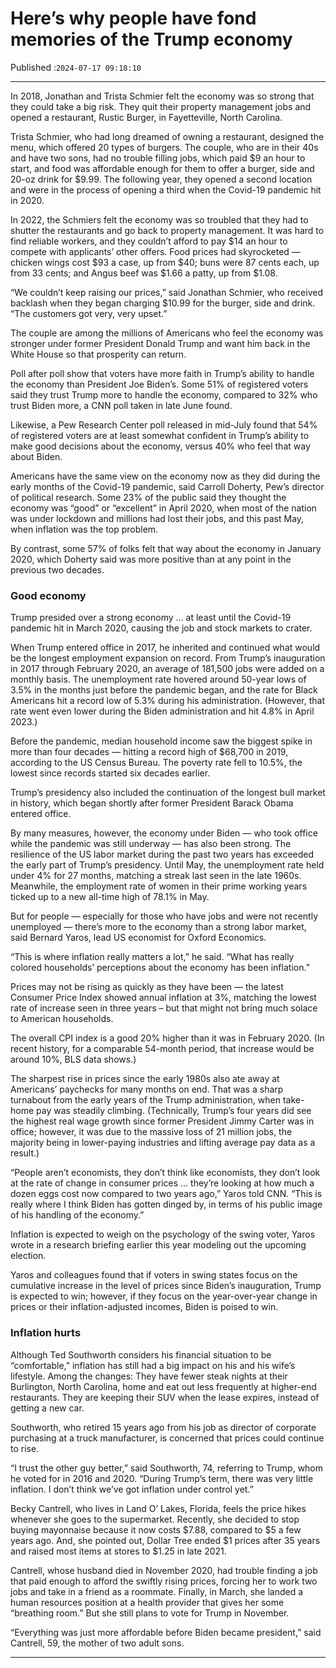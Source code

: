 # Here’s why people have fond memories of the Trump economy

Published :`2024-07-17 09:18:10`

---

In 2018, Jonathan and Trista Schmier felt the economy was so strong that they could take a big risk. They quit their property management jobs and opened a restaurant, Rustic Burger, in Fayetteville, North Carolina.

Trista Schmier, who had long dreamed of owning a restaurant, designed the menu, which offered 20 types of burgers. The couple, who are in their 40s and have two sons, had no trouble filling jobs, which paid $9 an hour to start, and food was affordable enough for them to offer a burger, side and 20-oz drink for $9.99. The following year, they opened a second location and were in the process of opening a third when the Covid-19 pandemic hit in 2020.

In 2022, the Schmiers felt the economy was so troubled that they had to shutter the restaurants and go back to property management. It was hard to find reliable workers, and they couldn’t afford to pay $14 an hour to compete with applicants’ other offers. Food prices had skyrocketed — chicken wings cost $93 a case, up from $40; buns were 87 cents each, up from 33 cents; and Angus beef was $1.66 a patty, up from $1.08.

“We couldn’t keep raising our prices,” said Jonathan Schmier, who received backlash when they began charging $10.99 for the burger, side and drink. “The customers got very, very upset.”

The couple are among the millions of Americans who feel the economy was stronger under former President Donald Trump and want him back in the White House so that prosperity can return.

Poll after poll show that voters have more faith in Trump’s ability to handle the economy than President Joe Biden’s. Some 51% of registered voters said they trust Trump more to handle the economy, compared to 32% who trust Biden more, a CNN poll taken in late June found.

Likewise, a Pew Research Center poll released in mid-July found that 54% of registered voters are at least somewhat confident in Trump’s ability to make good decisions about the economy, versus 40% who feel that way about Biden.

Americans have the same view on the economy now as they did during the early months of the Covid-19 pandemic, said Carroll Doherty, Pew’s director of political research. Some 23% of the public said they thought the economy was “good” or “excellent” in April 2020, when most of the nation was under lockdown and millions had lost their jobs, and this past May, when inflation was the top problem.

By contrast, some 57% of folks felt that way about the economy in January 2020, which Doherty said was more positive than at any point in the previous two decades.

### Good economy

Trump presided over a strong economy … at least until the Covid-19 pandemic hit in March 2020, causing the job and stock markets to crater.

When Trump entered office in 2017, he inherited and continued what would be the longest employment expansion on record. From Trump’s inauguration in 2017 through February 2020, an average of 181,500 jobs were added on a monthly basis. The unemployment rate hovered around 50-year lows of 3.5% in the months just before the pandemic began, and the rate for Black Americans hit a record low of 5.3% during his administration. (However, that rate went even lower during the Biden administration and hit 4.8% in April 2023.)

Before the pandemic, median household income saw the biggest spike in more than four decades — hitting a record high of $68,700 in 2019, according to the US Census Bureau. The poverty rate fell to 10.5%, the lowest since records started six decades earlier.

Trump’s presidency also included the continuation of the longest bull market in history, which began shortly after former President Barack Obama entered office.

By many measures, however, the economy under Biden — who took office while the pandemic was still underway — has also been strong. The resilience of the US labor market during the past two years has exceeded the early part of Trump’s presidency. Until May, the unemployment rate held under 4% for 27 months, matching a streak last seen in the late 1960s. Meanwhile, the employment rate of women in their prime working years ticked up to a new all-time high of 78.1% in May.

But for people — especially for those who have jobs and were not recently unemployed — there’s more to the economy than a strong labor market, said Bernard Yaros, lead US economist for Oxford Economics.

“This is where inflation really matters a lot,” he said. “What has really colored households’ perceptions about the economy has been inflation.”

Prices may not be rising as quickly as they have been — the latest Consumer Price Index showed annual inflation at 3%, matching the lowest rate of increase seen in three years – but that might not bring much solace to American households.

The overall CPI index is a good 20% higher than it was in February 2020. (In recent history, for a comparable 54-month period, that increase would be around 10%, BLS data shows.)

The sharpest rise in prices since the early 1980s also ate away at Americans’ paychecks for many months on end. That was a sharp turnabout from the early years of the Trump administration, when take-home pay was steadily climbing. (Technically, Trump’s four years did see the highest real wage growth since former President Jimmy Carter was in office; however, it was due to the massive loss of 21 million jobs, the majority being in lower-paying industries and lifting average pay data as a result.)

“People aren’t economists, they don’t think like economists, they don’t look at the rate of change in consumer prices … they’re looking at how much a dozen eggs cost now compared to two years ago,” Yaros told CNN. “This is really where I think Biden has gotten dinged by, in terms of his public image of his handling of the economy.”

Inflation is expected to weigh on the psychology of the swing voter, Yaros wrote in a research briefing earlier this year modeling out the upcoming election.

Yaros and colleagues found that if voters in swing states focus on the cumulative increase in the level of prices since Biden’s inauguration, Trump is expected to win; however, if they focus on the year-over-year change in prices or their inflation-adjusted incomes, Biden is poised to win.

### Inflation hurts

Although Ted Southworth considers his financial situation to be “comfortable,” inflation has still had a big impact on his and his wife’s lifestyle. Among the changes: They have fewer steak nights at their Burlington, North Carolina, home and eat out less frequently at higher-end restaurants. They are keeping their SUV when the lease expires, instead of getting a new car.

Southworth, who retired 15 years ago from his job as director of corporate purchasing at a truck manufacturer, is concerned that prices could continue to rise.

“I trust the other guy better,” said Southworth, 74, referring to Trump, whom he voted for in 2016 and 2020. “During Trump’s term, there was very little inflation. I don’t think we’ve got inflation under control yet.”

Becky Cantrell, who lives in Land O’ Lakes, Florida, feels the price hikes whenever she goes to the supermarket. Recently, she decided to stop buying mayonnaise because it now costs $7.88, compared to $5 a few years ago. And, she pointed out, Dollar Tree ended $1 prices after 35 years and raised most items at stores to $1.25 in late 2021.

Cantrell, whose husband died in November 2020, had trouble finding a job that paid enough to afford the swiftly rising prices, forcing her to work two jobs and take in a friend as a roommate. Finally, in March, she landed a human resources position at a health provider that gives her some “breathing room.” But she still plans to vote for Trump in November.

“Everything was just more affordable before Biden became president,” said Cantrell, 59, the mother of two adult sons.

---

